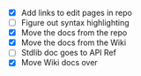 - [x] Add links to edit pages in repo
- [ ] Figure out syntax highlighting
- [x] Move the docs from the repo
- [x] Move the docs from the Wiki
- [ ] Stdlib doc goes to API Ref
- [x] Move Wiki docs over